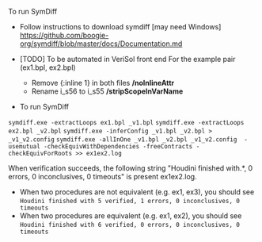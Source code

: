 To run SymDiff

* Follow instructions to download symdiff [may need Windows]
 https://github.com/boogie-org/symdiff/blob/master/docs/Documentation.md
 
* [TODO] To be automated in VeriSol front end
  For the example pair (ex1.bpl, ex2.bpl)
  - Remove {:inline 1} in both files **/noInlineAttr**
  - Rename i_s56 to i_s55  **/stripScopeInVarName**

* To run SymDiff

`symdiff.exe -extractLoops ex1.bpl _v1.bpl`
`symdiff.exe -extractLoops ex2.bpl _v2.bpl`
`symdiff.exe -inferConfig _v1.bpl _v2.bpl > _v1_v2.config`
`symdiff.exe -allInOne _v1.bpl _v2.bpl _v1_v2.config  -usemutual -checkEquivWithDependencies -freeContracts -checkEquivForRoots >> ex1ex2.log`

When verification succeeds, the following string "Houdini finished with.*, 0 errors, 0 inconclusives, 0 timeouts" is present ex1ex2.log. 
   *  When two procedures are not equivalent (e.g. ex1, ex3), you should see `Houdini finished with 5 verified, 1 errors, 0 inconclusives, 0 timeouts`
   *  When two procedures are equivalent (e.g. ex1, ex2), you should see `Houdini finished with 6 verified, 0 errors, 0 inconclusives, 0 timeouts`
